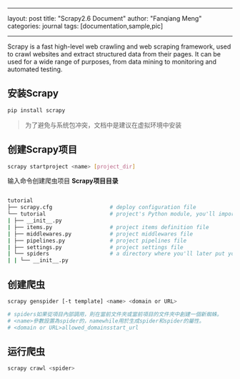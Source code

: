 <!--
 * @Author: g05047
 * @Date: 2022-09-02 17:24:59
 * @LastEditors: g05047
 * @LastEditTime: 2022-09-02 23:12:38
 * @Description: file content
-->
---
layout: post
title: "Scrapy2.6 Document"
author: "Fanqiang Meng"
categories: journal
tags: [documentation,sample,pic]

---
Scrapy is a fast high-level web crawling and web scraping framework, used to crawl websites and extract structured data from their pages. It can be used for a wide range of purposes, from data mining to monitoring and automated testing.

## 安装Scrapy
```bash
pip install scrapy
```
> 为了避免与系统包冲突，文档中是建议在虚拟环境中安装

## 创建Scrapy项目
```bash
scrapy startproject <name> [project_dir]
```
输入命令创建爬虫项目
**Scrapy项目目录**

```bash

tutorial
├── scrapy.cfg                  # deploy configuration file
└── tutorial                    # project's Python module, you'll import your code from here
| ├── __init__.py               
| ├── items.py                  # project items definition file
| ├── middlewares.py            # project middlewares file
| ├── pipelines.py              # project pipelines file
| ├── settings.py               # project settings file
| └── spiders                   # a directory where you'll later put your spidersdeploy configuration file
| | └── __init__.py            

```


## 创建爬虫
```bash
scrapy genspider [-t template] <name> <domain or URL>

# spiders如果從項目內部調用，則在當前文件夾或當前項目的文件夾中創建一個新蜘蛛。
# <name>參數設置為spider的，namewhile用於生成spider和spider的屬性。
# <domain or URL>allowed_domainsstart_url
```

## 运行爬虫
```bash
scrapy crawl <spider>
```
